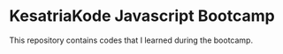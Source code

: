 # KesatriaKode Javascript Bootcamp

This repository contains codes that I learned during the bootcamp.
